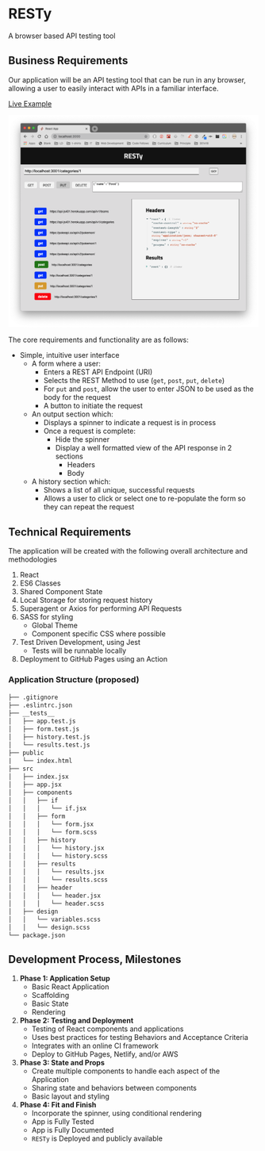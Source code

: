 # RESTy

A browser based API testing tool

## Business Requirements

Our application will be an API testing tool that can be run in any browser, allowing a user to easily interact with APIs in a familiar interface.

[Live Example](https://resty.netlify.app/)

![RESTy](resty.png)

The core requirements and functionality are as follows:

- Simple, intuitive user interface
  - A form where a user:
    - Enters a REST API Endpoint (URI)
    - Selects the REST Method to use (`get`, `post`, `put`, `delete`)
    - For `put` and `post`, allow the user to enter JSON to be used as the body for the request
    - A button to initiate the request
  - An output section which:
    - Displays a spinner to indicate a request is in process
    - Once a request is complete:
      - Hide the spinner
      - Display a well formatted view of the API response in 2 sections
        - Headers
        - Body
  - A history section which:
    - Shows a list of all unique, successful requests
    - Allows a user to click or select one to re-populate the form so they can repeat the request

## Technical Requirements

The application will be created with the following overall architecture and methodologies

1. React
1. ES6 Classes
1. Shared Component State
1. Local Storage for storing request history
1. Superagent or Axios for performing API Requests
1. SASS for styling
   - Global Theme
   - Component specific CSS where possible
1. Test Driven Development, using Jest
   - Tests will be runnable locally
1. Deployment to GitHub Pages using an Action

### Application Structure (proposed)

```text
├── .gitignore
├── .eslintrc.json
├── __tests__
│   ├── app.test.js
│   ├── form.test.js
│   ├── history.test.js
│   └── results.test.js
├── public
|   └── index.html
├── src
│   ├── index.jsx
│   ├── app.jsx
│   ├── components
│   │   ├── if
│   │   │   └── if.jsx
│   │   ├── form
│   │   │   └── form.jsx
│   │   │   └── form.scss
│   │   ├── history
│   │   │   └── history.jsx
│   │   │   └── history.scss
│   │   ├── results
│   │   │   └── results.jsx
│   │   │   └── results.scss
│   │   ├── header
│   │   │   └── header.jsx
│   │   │   └── header.scss
│   ├── design
│   │   └── variables.scss
│   │   └── design.scss
└── package.json
```

## Development Process, Milestones

1. **Phase 1: Application Setup**
   - Basic React Application
   - Scaffolding
   - Basic State
   - Rendering
1. **Phase 2: Testing and Deployment**
   - Testing of React components and applications
   - Uses best practices for testing Behaviors and Acceptance Criteria
   - Integrates with an online CI framework
   - Deploy to GitHub Pages, Netlify, and/or AWS
1. **Phase 3: State and Props**
   - Create multiple components to handle each aspect of the Application
   - Sharing state and behaviors between components
   - Basic layout and styling
1. **Phase 4: Fit and Finish**
   - Incorporate the spinner, using conditional rendering
   - App is Fully Tested
   - App is Fully Documented
   - `RESTy` is Deployed and publicly available
